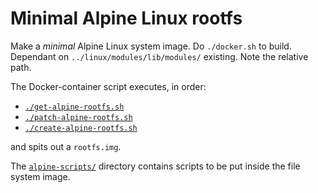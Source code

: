# Minimal Alpine Linux rootfs

Make a *minimal* Alpine Linux system image. Do `./docker.sh` to build. Dependant on `../linux/modules/lib/modules/` existing. Note the relative path.

The Docker-container script executes, in order:

* [`./get-alpine-rootfs.sh`](./get-alpine-rootfs.sh)
* [`./patch-alpine-rootfs.sh`](./patch-alpine-rootfs.sh)
* [`./create-alpine-rootfs.sh`](./create-alpine-rootfs.sh)

and spits out a `rootfs.img`.

The [`alpine-scripts/`](alpine-scripts/) directory contains scripts to be put inside the file system image.
